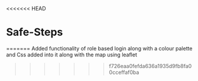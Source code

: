 <<<<<<< HEAD
# Safe-Steps
=======
Added functionality of role based login along with a colour palette and Css added into it along with the map using leaflet  
>>>>>>> f726eaa0fefda636a1935d9fb8fa00cceffaf0ba
